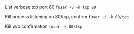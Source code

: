List verbose tcp port 80
`fuser -v -n tcp 80`

Kill process listening on 80/tcp, confirm
`fuser -i -k 80/tcp`

Kill w/o confirmation
`fuser -k 80/tcp`


